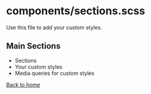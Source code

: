 # components/sections.scss

Use this file to add your custom styles.

## Main Sections

* Sections
* Your custom styles
* Media queries for custom styles

[Back to home](README.md)